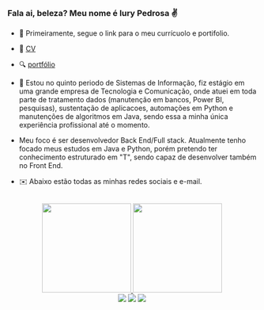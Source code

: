 ### Fala ai, beleza? Meu nome é Iury Pedrosa ✌️

- 🔑 Primeiramente, segue o link para o meu currícuolo e portifolio.
- 📩 [CV](https://drive.google.com/file/d/1dZcGhA_WClK5uIL92ZDPsNGzs6HBbMdL/view?usp=share_link)
- 🔍 [portfólio](https://iuryppedrosa.github.io)

 - 🔭 Estou no quinto periodo de Sistemas de Informação, fiz estágio em uma grande empresa de Tecnologia e Comunicação, onde atuei em toda parte de tratamento dados (manutenção em bancos, Power BI, pesquisas), sustentação de aplicacoes, automações em Python e manutenções de algoritmos em Java, sendo essa a minha única experiência profissional até o momento.
 - Meu foco é ser desenvolvedor Back End/Full stack. Atualmente tenho focado meus estudos em Java e Python, porém pretendo ter conhecimento estruturado em "T", sendo capaz de desenvolver também no Front End.
  
 - ✉️ Abaixo estão todas as minhas redes sociais e e-mail.
  
  ##
  <div align="center">
  <a href="https://github.com/iuryppedrosa">
     <img height="180em" src="https://github-readme-stats.vercel.app/api?username=iuryppedrosa&show_icons=true&theme=github_dark_dimmed&include_all_commits=true&count_private=true"/>
     <img height="180em" src="https://github-readme-stats.vercel.app/api/top-langs/?username=iuryppedrosa&layout=compact&langs_count=7&theme=github_dark_dimmed"/>
 </div>
   
  <div align="center"> 
       <a href="https://www.instagram.com/iuryppedrosa" target="_blank"><img src="https://img.shields.io/badge/-Instagram-%23E4405F?style=for-the-badge&logo=instagram&logoColor=white" target="_blank"></a> 
       <a href = "mailto:iurypedrosa@gmail.com"><img src="https://img.shields.io/badge/-Gmail-%23333?style=for-the-badge&logo=gmail&logoColor=white" target="_blank"></a>
       <a href="https://www.linkedin.com/in/iuryppedrosa" target="_blank"><img src="https://img.shields.io/badge/-LinkedIn-%230077B5?style=for-the-badge&logo=linkedin&logoColor=white" target="_blank"></a> 
 </div>
